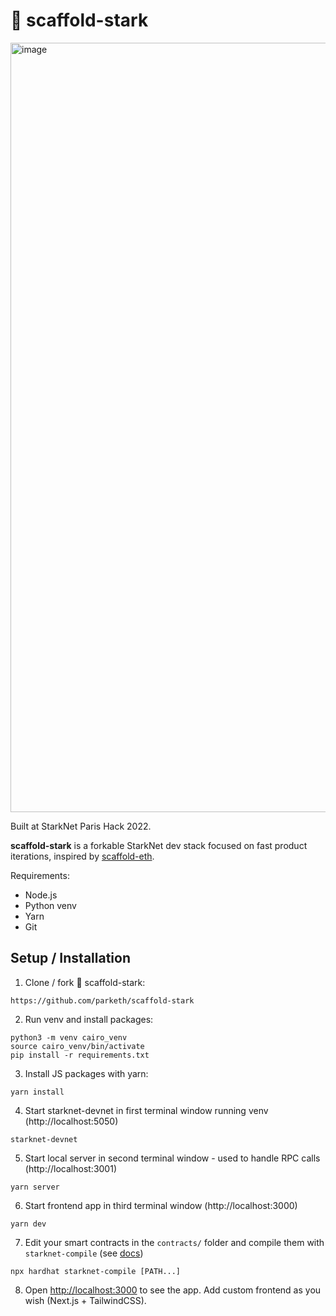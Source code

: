 # 💠 scaffold-stark

<img width="1231" alt="image" src="https://user-images.githubusercontent.com/27808560/179636761-46006aed-6b86-4486-a8d3-db6599da2c1d.png">

Built at StarkNet Paris Hack 2022. 

**scaffold-stark** is a forkable StarkNet dev stack focused on fast product iterations, inspired by [scaffold-eth](https://github.com/scaffold-eth/scaffold-eth).

Requirements:
 - Node.js
 - Python venv
 - Yarn
 - Git
 
## Setup / Installation

1. Clone / fork 💠 scaffold-stark:
```shell
https://github.com/parketh/scaffold-stark
```

2. Run venv and install packages:
```shell
python3 -m venv cairo_venv
source cairo_venv/bin/activate
pip install -r requirements.txt
```

3. Install JS packages with yarn:
```shell
yarn install
```

4. Start starknet-devnet in first terminal window running venv (http://localhost:5050)
```shell
starknet-devnet
```

5. Start local server in second terminal window - used to handle RPC calls (http://localhost:3001)
```shell
yarn server
```

6. Start frontend app in third terminal window (http://localhost:3000)
```shell
yarn dev
```

7. Edit your smart contracts in the `contracts/` folder and compile them with `starknet-compile` (see [docs](https://github.com/Shard-Labs/starknet-hardhat-plugin))
```shell
npx hardhat starknet-compile [PATH...]
```

8. Open [http://localhost:3000](http://localhost:3000) to see the app. Add custom frontend as you wish (Next.js + TailwindCSS).
